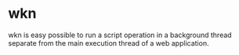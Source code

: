 # wkn
wkn is easy possible to run a script operation in a background thread separate from the main execution thread of a web application.
